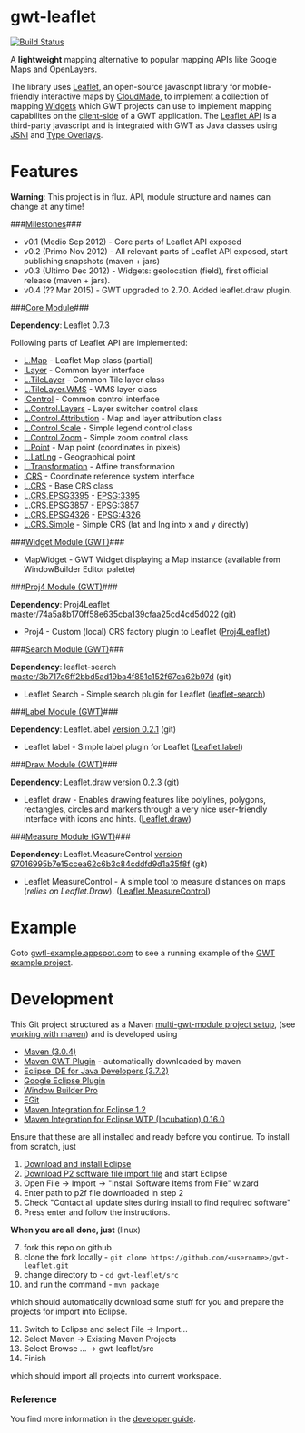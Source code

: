 gwt-leaflet 
===========

[![Build Status](https://secure.travis-ci.org/kengu/gwt-leaflet.png)](http://travis-ci.org/kengu/gwt-leaflet)

A __lightweight__ mapping alternative to popular mapping APIs like Google Maps and OpenLayers.

The library uses [Leaflet](http://leaflet.cloudmade.com/), an open-source javascript library for 
mobile-friendly interactive maps by [CloudMade](http://cloudmade.com/), to implement a collection of mapping 
[Widgets](http://google-web-toolkit.googlecode.com/svn/javadoc/latest/com/google/gwt/user/client/ui/Widget.html)
which GWT projects can use to implement mapping capabilites on the [client-side](https://developers.google.com/web-toolkit/doc/latest/FAQ_Client) 
of a GWT application. The [Leaflet API](http://leaflet.cloudmade.com/reference.html) is a third-party javascript
and is integrated with GWT as Java classes using [JSNI](https://developers.google.com/web-toolkit/doc/latest/DevGuideCodingBasicsJSNI)
and [Type Overlays](https://developers.google.com/web-toolkit/doc/latest/DevGuideCodingBasicsOverlay). 

Features
========

**Warning**: This project is in flux. API, module structure and names can change at any time!

###<a href="https://github.com/kengu/gwt-leaflet/issues/milestones">Milestones</a>###

+ v0.1 (Medio Sep 2012) - Core parts of Leaflet API exposed
+ v0.2 (Primo Nov 2012) - All relevant parts of Leaflet API exposed, start publishing snapshots (maven + jars)
+ v0.3 (Ultimo Dec 2012) - Widgets: geolocation (field), first official release (maven + jars).
+ v0.4 (?? Mar 2015) - GWT upgraded to 2.7.0. Added leaflet.draw plugin.

###<a href="gwt-leaflet/tree/master/src/gwtl-core">Core Module</a>###

**Dependency**: Leaflet 0.7.3

Following parts of Leaflet API are implemented:

+ [L.Map](http://leaflet.cloudmade.com/reference.html#map-class) - Leaflet Map class (partial)
+ [ILayer](http://leaflet.cloudmade.com/reference.html#ilayer) - Common layer interface
+ [L.TileLayer](http://leaflet.cloudmade.com/reference.html#tilelayer) - Common Tile layer class
+ [L.TileLayer.WMS](http://leaflet.cloudmade.com/reference.html#tilelayer-wms) - WMS layer class 
+ [IControl](http://leaflet.cloudmade.com/reference.html#icontrol) - Common control interface
+ [L.Control.Layers](http://leaflet.cloudmade.com/reference.html#control-layers) - Layer switcher control class
+ [L.Control.Attribution](http://leaflet.cloudmade.com/reference.html#control-attribution) - Map and layer attribution class
+ [L.Control.Scale](http://leaflet.cloudmade.com/reference.html#control-scale) - Simple legend control class
+ [L.Control.Zoom](http://leaflet.cloudmade.com/reference.html#control-zoom) - Simple zoom control class
+ [L.Point](http://leaflet.cloudmade.com/reference.html#point) - Map point (coordinates in pixels)
+ [L.LatLng](http://leaflet.cloudmade.com/reference.html#latlng) - Geographical point
+ [L.Transformation](http://leaflet.cloudmade.com/reference.html#transformation) - Affine transformation
+ [ICRS](http://leaflet.cloudmade.com/reference.html#icrs) - Coordinate reference system interface
+ [L.CRS](http://leaflet.cloudmade.com/reference.html#icrs) - Base CRS class
+ [L.CRS.EPSG3395](http://leaflet.cloudmade.com/reference.html#icrs) - [EPSG:3395](http://spatialreference.org/ref/epsg/3395/)
+ [L.CRS.EPSG3857](http://leaflet.cloudmade.com/reference.html#icrs) - [EPSG:3857](http://spatialreference.org/ref/epsg/3857/)
+ [L.CRS.EPSG4326](http://leaflet.cloudmade.com/reference.html#icrs) - [EPSG:4326](http://spatialreference.org/ref/epsg/4326/)
+ [L.CRS.Simple](http://leaflet.cloudmade.com/reference.html#icrs) - Simple CRS (lat and lng into x and y directly)

###<a href="src/gwtl-widget">Widget Module (GWT)</a>###

+ MapWidget - GWT Widget displaying a Map instance (available from WindowBuilder Editor palette)
            
###<a href="src/gwtl-proj4">Proj4 Module (GWT)</a>###

**Dependency**: Proj4Leaflet [master/74a5a8b170ff58e635cba139cfaa25cd4cd5d022](https://github.com/kengu/Proj4Leaflet/commit/74a5a8b170ff58e635cba139cfaa25cd4cd5d022) (git)
                                    
+ Proj4 - Custom (local) CRS factory plugin to Leaflet ([Proj4Leaflet](https://github.com/kartena/Proj4Leaflet))

###<a href="src/gwtl-search">Search Module (GWT)</a>###

**Dependency**: leaflet-search [master/3b717c6ff2bbd5ad19ba4f851c152f67ca62b97d](https://github.com/stefanocudini/leaflet-search/commit/3b717c6ff2bbd5ad19ba4f851c152f67ca62b97d) (git)
                                    
+ Leaflet Search - Simple search plugin for Leaflet ([leaflet-search](https://github.com/stefanocudini/leaflet-search))

###<a href="src/gwtl-label">Label Module (GWT)</a>###

**Dependency**: Leaflet.label [version 0.2.1](https://github.com/Leaflet/Leaflet.label/releases/tag/0.2.1) (git)
                                    
+ Leaflet label - Simple label plugin for Leaflet ([Leaflet.label](https://github.com/igieon/Leaflet.label))

###<a href="src/gwtl-draw">Draw Module (GWT)</a>###

**Dependency**: Leaflet.draw [version 0.2.3](https://github.com/Leaflet/Leaflet.draw/releases/tag/0.2.3) (git)
                                    
+ Leaflet draw - Enables drawing features like polylines, polygons, rectangles, circles and markers through a very nice user-friendly interface with icons and hints. ([Leaflet.draw](https://github.com/Leaflet/Leaflet.draw))

###<a href="src/gwtl-measure">Measure Module (GWT)</a>###

**Dependency**: Leaflet.MeasureControl [version 97016995b7e15ccea62c6b3c84cddfd9d1a35f8f](https://github.com/makinacorpus/Leaflet.MeasureControl/commit/97016995b7e15ccea62c6b3c84cddfd9d1a35f8f) (git)
                                    
+ Leaflet MeasureControl - A simple tool to measure distances on maps (*relies on Leaflet.Draw*). ([Leaflet.MeasureControl](https://github.com/makinacorpus/Leaflet.MeasureControl))

Example
=======

Goto [gwtl-example.appspot.com](http://gwtl-example.appspot.com/example.html) to see a running example of the 
[GWT example project](https://github.com/kengu/gwt-leaflet/tree/master/src/gwtl-example).

Development
===========

This Git project structured as a Maven 
[multi-gwt-module project setup](http://mojo.codehaus.org/gwt-maven-plugin/user-guide/multiproject.html), 
(see [working with maven](http://code.google.com/p/google-web-toolkit/wiki/WorkingWithMaven))
and is developed using 

+ [Maven (3.0.4)](http://maven.apache.org/download.html)
+ [Maven GWT Plugin](http://mojo.codehaus.org/gwt-maven-plugin) - automatically downloaded by maven
+ [Eclipse IDE for Java Developers (3.7.2)](http://www.eclipse.org/downloads/packages/eclipse-ide-java-developers/indigosr2) 
+ [Google Eclipse Plugin](https://developers.google.com/eclipse/docs/getting_started) 
+ [Window Builder Pro](https://developers.google.com/java-dev-tools/download-wbpro)
+ [EGit](http://www.eclipse.org/egit/)
+ [Maven Integration for Eclipse 1.2](http://marketplace.eclipse.org/content/maven-integration-eclipse)
+ [Maven Integration for Eclipse WTP (Incubation) 0.16.0](http://marketplace.eclipse.org/node/441371)

Ensure that these are all installed and ready before you continue. To install from scratch, just

1. [Download and install Eclipse](http://www.eclipse.org/downloads/packages/eclipse-ide-java-developers/indigosr2)
2. <a href="ide/required-plugins-eclipse-3.7.2.p2f">Download P2 software file import file</a> and start Eclipse
3. Open File -> Import -> "Install Software Items from File" wizard
4. Enter path to p2f file downloaded in step 2
5. Check "Contact all update sites during install to find required software"
6. Press enter and follow the instructions.

**When you are all done, just** (linux)

7. fork this repo on github
8. clone the fork locally - ```git clone https://github.com/<username>/gwt-leaflet.git```
9. change directory to -  ```cd gwt-leaflet/src``` 
10. and run the command - ```mvn package```

which should automatically download some stuff for you and prepare the projects for import into Eclipse.

11. Switch to Eclipse and select File -> Import...
12. Select Maven -> Existing Maven Projects
13. Select Browse ... -> gwt-leaflet/src
14. Finish

which should import all projects into current workspace.

### Reference

You find more information in the [developer guide](https://github.com/kengu/gwt-leaflet/wiki/The-Developer-Guide).
